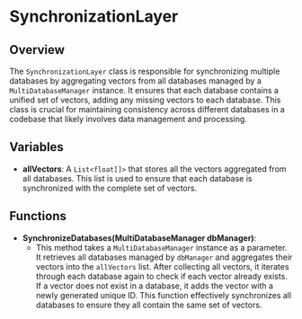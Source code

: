# SynchronizationLayer

## Overview
The `SynchronizationLayer` class is responsible for synchronizing multiple databases by aggregating vectors from all databases managed by a `MultiDatabaseManager` instance. It ensures that each database contains a unified set of vectors, adding any missing vectors to each database. This class is crucial for maintaining consistency across different databases in a codebase that likely involves data management and processing.

## Variables
- **allVectors**: A `List<float[]>` that stores all the vectors aggregated from all databases. This list is used to ensure that each database is synchronized with the complete set of vectors.

## Functions
- **SynchronizeDatabases(MultiDatabaseManager dbManager)**: 
  - This method takes a `MultiDatabaseManager` instance as a parameter. It retrieves all databases managed by `dbManager` and aggregates their vectors into the `allVectors` list. After collecting all vectors, it iterates through each database again to check if each vector already exists. If a vector does not exist in a database, it adds the vector with a newly generated unique ID. This function effectively synchronizes all databases to ensure they all contain the same set of vectors.